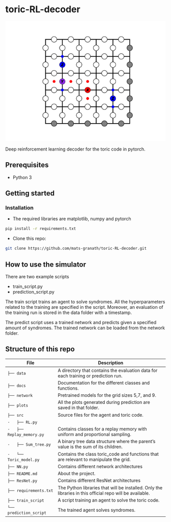 # toric-RL-decoder

![](docs/visual/toric_code_gif.gif)

Deep reinforcement learning decoder for the toric code in pytorch. 

## Prerequisites 
- Python 3

## Getting started 
### Installation 
- The required libraries are matplotlib, numpy and pytorch

```bash
pip install -r requirements.txt
```

- Clone this repo:
```bash
git clone https://github.com/mats-granath/toric-RL-decoder.git
```

## How to use the simulator
There are two example scripts
- train_script.py
- prediction_script.py

The train script trains an agent to solve syndromes. All the hyperparameters related to the training are specified in the script. Moreover, an evaluation of the training run is stored in the data folder with a timestamp.

The predict script uses a trained network and predicts given a specified amount of syndromes. The trained network can be loaded from the network folder.


## Structure of this repo

File | Description
----- | -----
`├── data` | A directory that contains the evaluation data for each training or prediction run.
`├── docs` | Documentation for the different classes and functions.
`├── network` | Pretrained models for the grid sizes 5,7, and 9.
`├── plots` | All the plots generated during prediction are saved in that folder.
`├── src` | Source files for the agent and toric code.
`·   ├── RL.py` | 
`·   ├── Replay_memory.py` | Contains classes for a replay memory with uniform and proportional sampling. 
`·   ├── Sum_tree.py` | A binary tree data structure where the parent’s value is the sum of its children.
`·   └── Toric_model.py` | Contains the class toric_code and functions that are relevant to manipulate the grid.
`├── NN.py` | Contains different network architectures
`├── README.md` | About the project.
`├── ResNet.py` | Contains different ResNet architectures
`├── requirements.txt` | The Python libraries that will be installed. Only the libraries in this official repo will be available.
`├── train_script` | A script training an agent to solve the toric code.
`└── prediction_script` | The trained agent solves syndromes.
